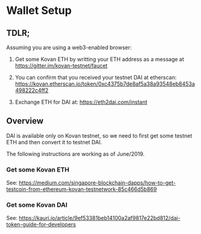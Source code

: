 # Wallet Setup

## TDLR;

Assuming you are using a web3-enabled browser:

1. Get some Kovan ETH by writting your ETH address as a message at https://gitter.im/kovan-testnet/faucet

2. You can confirm that you received your testnet DAI at etherscan: https://kovan.etherscan.io/token/0xc4375b7de8af5a38a93548eb8453a498222c4ff2

3. Exchange ETH for DAI at: https://eth2dai.com/instant

## Overview

DAI is available only on Kovan testnet, so we need to first get some testnet ETH and then convert it to testnet DAI.

The following instructions are working as of June/2019.

### Get some Kovan ETH

See: https://medium.com/singapore-blockchain-dapps/how-to-get-testcoin-from-ethereum-kovan-testnetwork-85c466d5b869

### Get some Kovan DAI

See: https://kauri.io/article/9ef53381beb14100a2af9817e22bd812/dai-token-guide-for-developers
